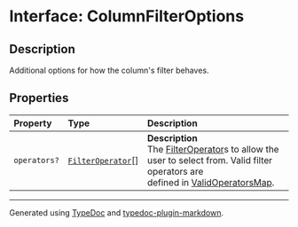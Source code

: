 # Interface: ColumnFilterOptions

## Description

Additional options for how the column's filter behaves.

## Properties

| Property | Type | Description |
| :------ | :------ | :------ |
| `operators?` | [`FilterOperator`](../enumerations/FilterOperator.md)[] | **Description**<br />The [FilterOperator](../enumerations/FilterOperator.md)s to allow the user to select from. Valid filter operators are<br />defined in [ValidOperatorsMap](../variables/ValidOperatorsMap.md). |

***

Generated using [TypeDoc](https://typedoc.org) and [typedoc-plugin-markdown](https://typedoc-plugin-markdown.org).
